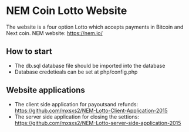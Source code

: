 # NEM Coin Lotto Website
The website is a four option Lotto which accepts payments in Bitcoin and Next coin.
NEM website: https://nem.io/


## How to start
* The db.sql database file should be imported into the database
* Database credetieals can be set at php/config.php


## Website applications
* The client side application for payoutsand refunds: https://github.com/mxsxs2/NEM-Lotto-Client-Application-2015
* The server side application for closing the settions: https://github.com/mxsxs2/NEM-Lotto-server-side-application-2015


